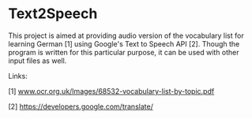 # Text2Speech
This project is aimed at providing audio version of the vocabulary list for learning German [1] using Google's Text to Speech API [2]. Though the program is written for this particular purpose, it can be used with other input files as well.

Links:

[1] www.ocr.org.uk/Images/68532-vocabulary-list-by-topic.pdf

[2] https://developers.google.com/translate/
